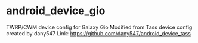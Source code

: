 android_device_gio
===================

TWRP/CWM device config for Galaxy Gio
Modified from Tass device config created by dany547
Link:
        https://github.com/dany547/android_device_tass
